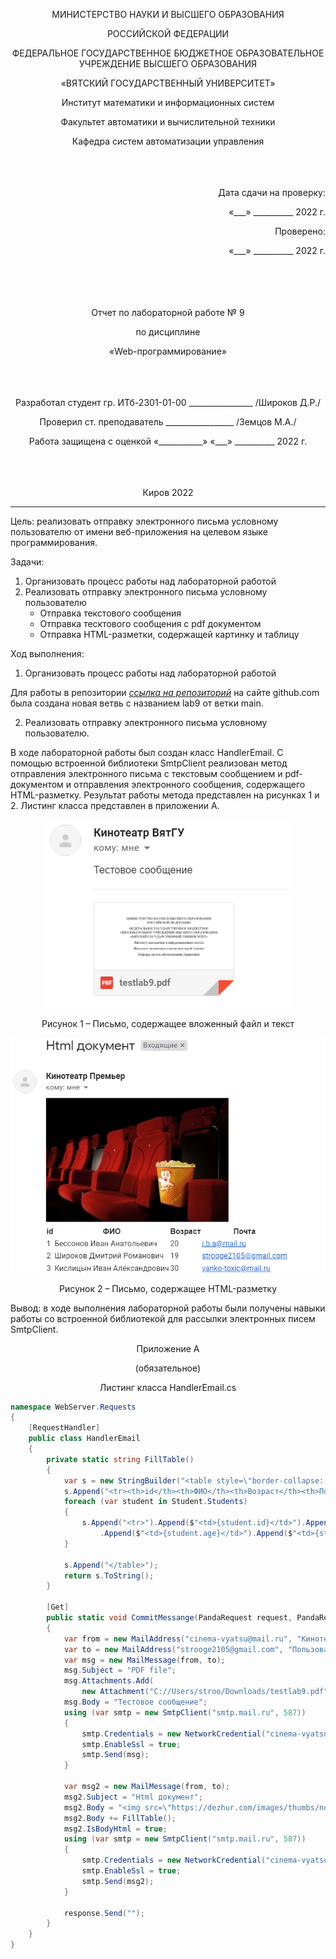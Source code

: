 <p align = center>МИНИСТЕРСТВО НАУКИ И ВЫСШЕГО ОБРАЗОВАНИЯ

<p align = center>РОССИЙСКОЙ ФЕДЕРАЦИИ

<p align = center>ФЕДЕРАЛЬНОЕ ГОСУДАРСТВЕННОЕ БЮДЖЕТНОЕ ОБРАЗОВАТЕЛЬНОЕ УЧРЕЖДЕНИЕ ВЫСШЕГО ОБРАЗОВАНИЯ

<p align = center>«ВЯТСКИЙ ГОСУДАРСТВЕННЫЙ УНИВЕРСИТЕТ»

<p align = center>Институт математики и информационных систем

<p align = center>Факультет автоматики и вычислительной техники

<p align = center>Кафедра систем автоматизации управления
<br>
<br>
<br>
<br>

<p align = right>Дата сдачи на проверку:

<p align = right>«___» __________ 2022 г.

<p align = right>Проверено:

<p align = right>«___» __________ 2022 г.
<br>
<br>
<br>
<br>
<br>


<p align = center>Отчет по лабораторной работе № 9

<p align = center>по дисциплине

<p align = center>«Web-программирование»

<br>
<br>
<br>
<br>


<p align = center>Разработал студент гр. ИТб-2301-01-00 ________________ /Широков Д.Р./

<p align = center>Проверил ст. преподаватель _________________ /Земцов М.А./

<p align = center>Работа защищена с оценкой «___________» «___» __________ 2022 г.

<br>
<br>
<br>
<br>

<p align = center>Киров 2022

<hr>
Цель: реализовать отправку электронного письма условному пользователю от имени веб-приложения на целевом языке программирования.

Задачи:

1. Организовать процесс работы над лабораторной работой
1. Реализовать отправку электронного письма условному пользователю
    - Отправка текстового сообщения
    - Отправка тесктового сообщения с pdf документом
    - Отправка HTML-разметки, содержащей картинку и таблицу


Ход выполнения:

1. Организовать процесс работы над лабораторной работой

Для работы в репозитории *[ссылка на репозиторий](https://github.com/Gestroo/Web)* на сайте github.com была создана новая ветвь с названием lab9 от ветки main.

2. Реализовать отправку электронного письма условному пользователю.

В ходе лабораторной работы был создан класс HandlerEmail. С помощью встроенной библиотеки SmtpClient реализован метод отправления электронного письма с текстовым сообщением и pdf-документом и отправления электронного сообщения, содержащего HTML-разметку. Результат работы метода представлен на рисунках 1 и 2. Листинг класса представлен в приложении А.

<p align=center><img src="./Image/lab9-pdf.png" alt="PDF"></p>
<p align = center>Рисунок 1 – Письмо, содержащее вложенный файл и текст

<p align=center><img src="./Image/lab9-html.png" alt="Html"></p>
<p align = center>Рисунок 2 – Письмо, содержащее HTML-разметку


Вывод: в ходе выполнения лабораторной работы были получены навыки работы со встроенной библиотекой для рассылки электронных писем SmtpClient. 

<p align = center>Приложение А

<p align = center>(обязательное) 

<p align = center>Листинг класса HandlerEmail.cs

```C#
namespace WebServer.Requests
{
    [RequestHandler]
    public class HandlerEmail
    {
        private static string FillTable()
        {
            var s = new StringBuilder("<table style=\"border-collapse: collapse\">" + Environment.NewLine);
            s.Append("<tr><th>id</th><th>ФИО</th><th>Возраст</th><th>Почта</th></tr>" + Environment.NewLine);
            foreach (var student in Student.Students)
            {
                s.Append("<tr>").Append($"<td>{student.id}</td>").Append($"<td>{student.fio}</td>")
                    .Append($"<td>{student.age}</td>").Append($"<td>{student.email}</td>").Append("</tr>" + Environment.NewLine);
            }

            s.Append("</table>");
            return s.ToString();
        }

        [Get]
        public static void CommitMessange(PandaRequest request, PandaResponse response)
        {
            var from = new MailAddress("cinema-vyatsu@mail.ru", "Кинотеатр ВятГУ");
            var to = new MailAddress("strooge2105@gmail.com", "Пользователь");
            var msg = new MailMessage(from, to);
            msg.Subject = "PDF file";
            msg.Attachments.Add(
                new Attachment("C://Users/stroo/Downloads/testlab9.pdf"));
            msg.Body = "Тестовое сообщение";
            using (var smtp = new SmtpClient("smtp.mail.ru", 587))
            {
                smtp.Credentials = new NetworkCredential("cinema-vyatsu@mail.ru", "zRqvkv9A579XiSNgNsKF");
                smtp.EnableSsl = true;
                smtp.Send(msg);
            }

            var msg2 = new MailMessage(from, to);
            msg2.Subject = "Html документ";
            msg2.Body = "<img src=\"https://dezhur.com/images/thumbs/normal/ca5x10y947zg6ef82b3d1422478119.jpg\" alt=\"Кинотеатр\"/>" + Environment.NewLine;
            msg2.Body += FillTable();
            msg2.IsBodyHtml = true;
            using (var smtp = new SmtpClient("smtp.mail.ru", 587))
            {
                smtp.Credentials = new NetworkCredential("cinema-vyatsu@mail.ru", "zRqvkv9A579XiSNgNsKF");
                smtp.EnableSsl = true;
                smtp.Send(msg2);
            }

            response.Send("");
        }
    }
}
```